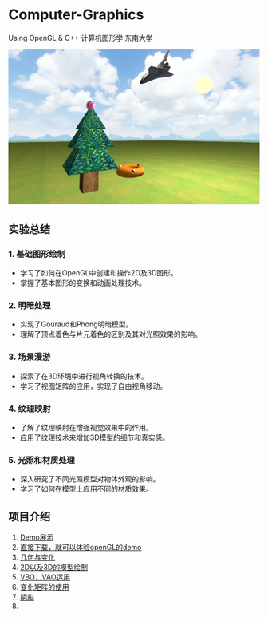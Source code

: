 # Computer-Graphics
Using OpenGL &amp; C++ 计算机图形学 东南大学
<div>
  <img  src = "https://github.com/KevinZhou6/Computer-Graphics/blob/main/photo/exp4.png">
</div>

## 实验总结

### 1. 基础图形绘制
- 学习了如何在OpenGL中创建和操作2D及3D图形。
- 掌握了基本图形的变换和动画处理技术。

### 2. 明暗处理
- 实现了Gouraud和Phong明暗模型。
- 理解了顶点着色与片元着色的区别及其对光照效果的影响。

### 3. 场景漫游
- 探索了在3D环境中进行视角转换的技术。
- 学习了视图矩阵的应用，实现了自由视角移动。

### 4. 纹理映射
- 了解了纹理映射在增强视觉效果中的作用。
- 应用了纹理技术来增加3D模型的细节和真实感。

### 5. 光照和材质处理
- 深入研究了不同光照模型对物体外观的影响。
- 学习了如何在模型上应用不同的材质效果。


## 项目介绍
1. <a href = "Demo/"> Demo展示
  1. 直接下载，就可以体验openGL的demo
2. <a href ="../"> 几何与变化
  1. 2D以及3D的模型绘制
  2. VBO，VAO运用
  3. 变化矩阵的使用
4. <a href ="../Shadow/Shadow"> 阴影
5. <a href ="../"> 
